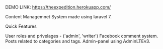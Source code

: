 DEMO LINK: https://theexpedition.herokuapp.com/

Content Managemnet System made using laravel 7.

Quick Features

User roles and privelages - ('admin', 'writer')
Facebook comment system.
Posts related to categories and tags.
Admin-panel using AdminLTEv3.